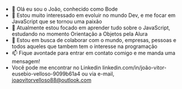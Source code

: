 - 👋 Olá eu sou o João, conhecido como Bode
- 👀 Estou muito interessado em evoluir no mundo Dev, e me focar em JavaScript que se tornou uma paixão
- 🌱 Atualmente estou focado em aprender tudo sobre o JavaScript, estudando no momento Orientação a Objetos pela Alura
- 💞️ Estou em busca de colaborar com o mundo, empresas, pessoas e todos aqueles que tambem tem o interesse na programação
- 📫 Fique avontade para entrar em contato comigo e me manda uma mensagem!
- Você pode me encontrar no Linkedin linkedin.com/in/joão-vitor-eusebio-velloso-9099b61a4 ou via e-mail, joaovitorvelloso88@outlook.com
